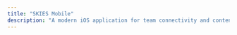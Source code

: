 ```yaml
---
title: "SKIES Mobile"
description: "A modern iOS application for team connectivity and content sharing"
---
```

